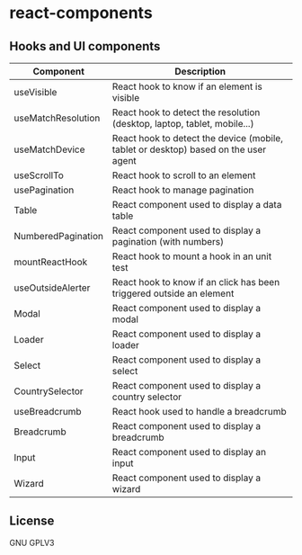 # react-components

## Hooks and UI components

| Component          | Description                                                                         |
| ------------------ | ----------------------------------------------------------------------------------- |
| useVisible         | React hook to know if an element is visible                                         |
| useMatchResolution | React hook to detect the resolution (desktop, laptop, tablet, mobile...)            |
| useMatchDevice     | React hook to detect the device (mobile, tablet or desktop) based on the user agent |
| useScrollTo        | React hook to scroll to an element                                                  |
| usePagination      | React hook to manage pagination                                                     |
| Table              | React component used to display a data table                                        |
| NumberedPagination | React component used to display a pagination (with numbers)                         |
| mountReactHook     | React hook to mount a hook in an unit test                                          |
| useOutsideAlerter  | React hook to know if an click has been triggered outside an element                |
| Modal              | React component used to display a modal                                             |
| Loader             | React component used to display a loader                                            |
| Select             | React component used to display a select                                            |
| CountrySelector    | React component used to display a country selector                                  |
| useBreadcrumb      | React hook used to handle a breadcrumb                                              |
| Breadcrumb         | React component used to display a breadcrumb                                        |
| Input              | React component used to display an input                                            |
| Wizard             | React component used to display a wizard                                            |

## License

GNU GPLV3
